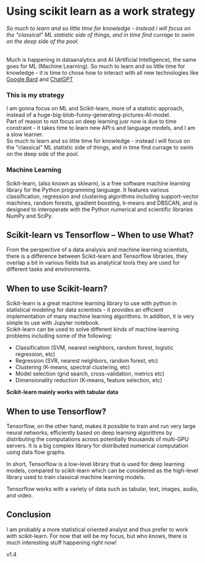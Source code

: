 # Using scikit learn as a work strategy


<i>So much to learn and so little time for knowledge - instead i will focus on the "classical" ML statistic side of things, and in time find currage to swim on the deep side of the pool.</i><br><br>

Much is happening in dataanalytics and AI (Artificial Intelligence), the same goes for ML (Machine Learning).
So much to learn and so little time for knowledge - it is time to chose how to interact with all new technologies like [Google Bard](https://blog.google/technology/ai/bard-google-ai-search-updates/) and [ChatGPT](https://openai.com/blog/chatgpt/)


### This is my strategy
I am gonna focus on ML and Scikit-learn, more of a statistic approach, instead of a huge-big-blob-funny-generating-pictures-AI-model.
<br>
Part of reason to not focus on deep learning jusr now is due to time constraint - it takes time to learn new API:s and language models, and I am a slow learner.
<br>
So much to learn and so little time for knowledge - instead i will focus on the "classical" ML statistic side of things, and in time find currage to swim on the deep side of the pool.


### Machine Learning
Scikit-learn, (also known as sklearn), is a free software machine learning library for the Python programming language. It features various classification, regression and clustering algorithms including support-vector machines, random forests, gradient boosting, k-means and DBSCAN, and is designed to interoperate with the Python numerical and scientific libraries NumPy and SciPy.



## Scikit-learn vs Tensorflow – When to use What?

From the perspective of a data analysis and machine learning scientists, there is a difference between Scikit-learn and Tensorflow libraries, they overlap a bit in various fields but as analytical tools they are used for different tasks and environments. 

## When to use Scikit-learn?
Scikit-learn is a great machine learning library to use with python in statistical modeling for data scientists - it provides an efficient implementation of many machine learning algorithms. In addition, it is very simple to use  with Jupyter notebook. 
<br>
Scikit-learn can be used to solve different kinds of machine learning problems including some of the following:
- Classification (SVM, nearest neighbors, random forest, logistic regression, etc)
- Regression (SVR, nearest neighbors, random forest, etc)
- Clustering (K-means, spectral clustering, etc)
- Model selection (grid search, cross-validation, metrics etc)
- Dimensionality reduction (K-means, feature selection, etc)

<b>Scikit-learn mainly works with tabular data</b>


## When to use Tensorflow?
Tensorflow, on the other hand, makes it possible to train and run very large neural networks, efficiently based on deep learning algorithms by distributing the computations across potentially thousands of multi-GPU servers. 
It is a big complex library for distributed numerical computation using data flow graphs. 


In short, Tensorflow is a low-level library that is used for deep learning models, compared to scikit-learn which can be considered as the high-level library used to train classical machine learning models.

Tensorflow works with a variety of data such as tabular, text, images, audio, and video.


## Conclusion
I am probably a more statistical oriented analyst and thus prefer to work with scikit-learn. For now that will be my focus, but who knows, there is much interesting stuff happening right now!


v1.4
